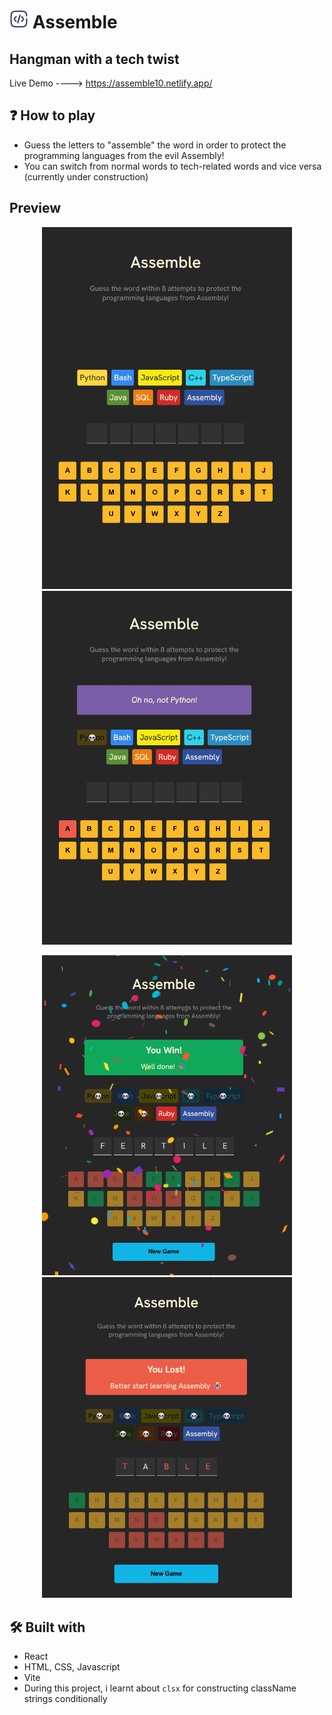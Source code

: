 <h1>
  <img src="./src/assets/logo.svg" alt="Logo" height="30"/>
  Assemble
</h1>

## Hangman with a tech twist

Live Demo ----> https://assemble10.netlify.app/

## ❓ How to play
* Guess the letters to "assemble" the word in order to protect the programming languages from the evil Assembly!
* You can switch from normal words to tech-related words and vice versa (currently under construction)

## Preview
<p align="center">
    <img src="src/assets/Preview1.png" alt="Preview-Img1" width="400">
    <img src="src/assets/Preview2.png" alt="Preview-Img2" width="400">
</p>

<p align="center">
    <img src="src/assets/Preview Win.png" alt="Won-Img" width="400">
    <img src="src/assets/Preview Lost.png" alt="Lost-Img" width="400">
</p>

## 🛠️ Built with
* React
* HTML, CSS, Javascript
* Vite
* During this project, i learnt about `clsx` for constructing className strings conditionally